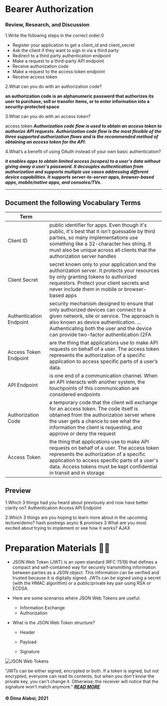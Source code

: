 


# Bearer Authorization


### Review, Research, and Discussion

1.Write the following steps in the correct order:0
 * Register your application to get a client_id and client_secret
* Ask the client if they want to sign in via a third party
* Redirect to a third party authentication endpoint
* Make a request to a third-party API endpoint
* Receive authorization code
* Make a request to the access token endpoint
* Receive access token

2.What can you do with an authorization code?

**an authorization code is an alphanumeric password that authorizes its user to purchase, sell or transfer items, or to enter information into a security-protected space**

3.What can you do with an access token?

access token
***Authorization code flow is used to obtain an access token to authorize API requests. Authorization code flow is the most flexible of the three supported authorization flows and is the recommended method of obtaining an access token for the API.***

4.What’s a benefit of using OAuth instead of your own basic authentication?

***it enables apps to obtain limited access (scopes) to a user's data without giving away a user's password. It decouples authentication from authorization and supports multiple use cases addressing different device capabilities. It supports server-to-server apps, browser-based apps, mobile/native apps, and consoles/TVs.***

--------------------



## Document the following Vocabulary Terms 


|Term||
|----|-----|
|Client ID|public identifier for apps. Even though it's public, it's best that it isn't guessable by third parties, so many implementations use something like a 32-character hex string. It must also be unique across all clients that the authorization server handles|
|Client Secret|secret known only to your application and the authorization server. It protects your resources by only granting tokens to authorized requestors. Protect your client secrets and never include them in mobile or browser-based apps|
|Authentication Endpoint| security mechanism designed to ensure that only authorized devices can connect to a given network, site or service. The approach is also known as device authentication. ... Authenticating both the user and the device can provide two-factor authentication (2FA|
|Access Token Endpoint| are the thing that applications use to make API requests on behalf of a user. The access token represents the authorization of a specific application to access specific parts of a user’s data.|
|API Endpoint| is one end of a communication channel. When an API interacts with another system, the touchpoints of this communication are considered endpoints|
|Authorization Code|a temporary code that the client will exchange for an access token. The code itself is obtained from the authorization server where the user gets a chance to see what the information the client is requesting, and approve or deny the request|
|Access Token|the thing that applications use to make API requests on behalf of a user. The access token represents the authorization of a specific application to access specific parts of a user's data. Access tokens must be kept confidential in transit and in storage|


## Preview

1.Which 3 things had you heard about previously and now have better clarity on?
Authentication
Access 
API Endpoint

2.Which 3 things are you hoping to learn more about in the upcoming lecture/demo?
hash
postregs
async & promises
3.What are you most excited about trying to implement or see how it works?
AJAX



# Preparation Materials 👩‍💻

* JSON Web Token (JWT) is an open standard (RFC 7519) that defines a compact and self-contained way for securely transmitting information between parties as a JSON object. This information can be verified and trusted because it is digitally signed. JWTs can be signed using a secret (with the HMAC algorithm) or a public/private key pair using RSA or ECDSA.


* Here are some scenarios where JSON Web Tokens are useful:
   * Information Exchange 
   * Authorization



 * What is the JSON Web Token structure?

     * Header
      * Payload

    * Signature  

![JSON Web Tokens](https://camo.githubusercontent.com/3dfdc1193afbd3ed787bf1d23a3736a6c33a222fecdfc7be462514434a69972b/68747470733a2f2f7777772e6e6f74736f7365637572652e636f6d2f77702d636f6e74656e742f75706c6f6164732f323031362f30352f696d6167653030312e706e67)



"JWTs can be either signed, encrypted or both. If a token is signed, but not encrypted, everyone can read its contents, but when you don't know the private key, you can't change it. Otherwise, the receiver will notice that the signature won't match anymore." ***[READ MORE](https://stackoverflow.com/questions/27301557/if-you-can-decode-jwt-how-are-they-secure)***
 #### &copy; Dima Alabsi; 2021
